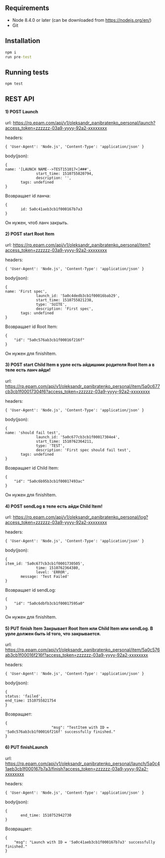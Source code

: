 ## Requirements
* Node 8.4.0 or later (can be downloaded from https://nodejs.org/en/)
* Git

## Installation
```cmd
npm i
run pre-test
```
## Running tests
```cmd
npm test
```

## REST API

#### 1)	POST Launch 

url: https://rp.epam.com/api/v1/oleksandr_panibratenko_personal/launch?access_token=zzzzzz-03a9-yyyy-92a2-xxxxxxxx

headers: 
```
{ 'User-Agent': 'Node.js', 'Content-Type': 'application/json' }
```

body(json): 
```
{ 
name: '[LAUNCH NAME-->TEST151017<]###',
              start_time: 1510755820794,
              description: '',
       tags: undefined 
}
```

Возвращает id ланча: 

```
{
       id: 5a0c41aeb3cb1f000167b7a3
}
```
Он нужен, чтоб ланч закрыть.



#### 2)	POST start Root Item 

url: https://rp.epam.com/api/v1/oleksandr_panibratenko_personal/item?access_token=zzzzzz-03a9-yyyy-92a2-xxxxxxxx

headers: 

```
{ 'User-Agent': 'Node.js', 'Content-Type': 'application/json' }
```

body(json): 

```
{ 
name: 'First spec',
              launch_id: '5a0c4dedb3cb1f00016bab29',     
              start_time: 1510755821238,
              type: 'SUITE',
              description: 'First spec',
       tags: undefined 
}
```

Возвращает id Root Item: 

```
{      
    "id": "5a0c576ab3cb1f00016f216f"
}
```

Он нужен для finishItem.


#### 3)	POST start Child Item в урле есть айдишник родителя Root Item а в теле есть ланч айди!

url: https://rp.epam.com/api/v1/oleksandr_panibratenko_personal/item/5a0c677cb3cb1f00017304f6?access_token=zzzzzz-03a9-yyyy-92a2-xxxxxxxx

headers:
``` 
{ 'User-Agent': 'Node.js', 'Content-Type': 'application/json' }
```

body(json): 
```
{ 
name: 'should fail test',
              launch_id: '5a0c677cb3cb1f00017304e4',
              start_time: 1510762364211,
              type: 'TEST',
              description: 'First spec should fail test',
       tags: undefined 
} 
```

Возвращает id Child Item: 

```
{
    "id": "5a0c6b95b3cb1f00017493ac"
}
```

Он нужен для finishItem.




#### 4)	POST sendLog в теле есть айди Child Item!

url: https://rp.epam.com/api/v1/oleksandr_panibratenko_personal/log?access_token=zzzzzz-03a9-yyyy-92a2-xxxxxxxx 

headers: 
```
{ 'User-Agent': 'Node.js', 'Content-Type': 'application/json' }
```

body(json): 

```
{ 
item_id: '5a0c677cb3cb1f0001730505',
              time: 1510762364380,
              level: 'ERROR',
       message: 'Test Failed' 
} 
```

Возвращает id sendLog: 

```
{
    "id": "5a0c6dbfb3cb1f00017595a0"
}
```

Он нужен для finishItem.


              

#### 5)	PUT finish Item Закрывает Root Item или Child Item или sendLog. В урле должен быть id того, что закрывается.

url:  https://rp.epam.com/api/v1/oleksandr_panibratenko_personal/item/5a0c576ab3cb1f00016f216f?access_token=zzzzzz-03a9-yyyy-92a2-xxxxxxxx

headers:
``` 
{ 'User-Agent': 'Node.js', 'Content-Type': 'application/json' }
```

body(json): 

```
{ 
status: 'failed', 
end_time: 1510755821754 
}
```

Возвращает:

```
{
                     "msg": "TestItem with ID = '5a0c576ab3cb1f00016f216f' successfully finished."
}
```

#### 6)	PUT finishLaunch 

url:  https://rp.epam.com/api/v1/oleksandr_panibratenko_personal/launch/5a0c41aeb3cb1f000167b7a3/finish?access_token=zzzzzz-03a9-yyyy-92a2-xxxxxxxx

headers:
``` 
{ 'User-Agent': 'Node.js', 'Content-Type': 'application/json' }
```

body(json): 

```
{ 
       end_time: 1510752942730 
}
```

Возвращает:

```
{
    "msg": "Launch with ID = '5a0c41aeb3cb1f000167b7a3' successfully finished."
}
```




